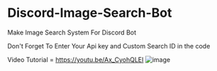 # Discord-Image-Search-Bot
Make Image Search System For Discord Bot

Don't Forget To Enter Your Api key and Custom Search ID in the code

Video Tutorial = https://youtu.be/Ax_CyohQLEI
![image](https://user-images.githubusercontent.com/76769524/113527427-b6b17800-95e7-11eb-883d-3bac7a4b5919.png)

